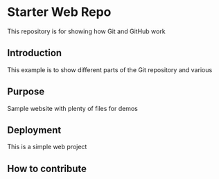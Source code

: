 # Starter Web Repo

This repository is for showing how Git and GitHub work

## Introduction

This example is to show different parts of the Git repository and various

## Purpose

Sample website with plenty of files for demos

## Deployment
This is a simple web project

## How to contribute